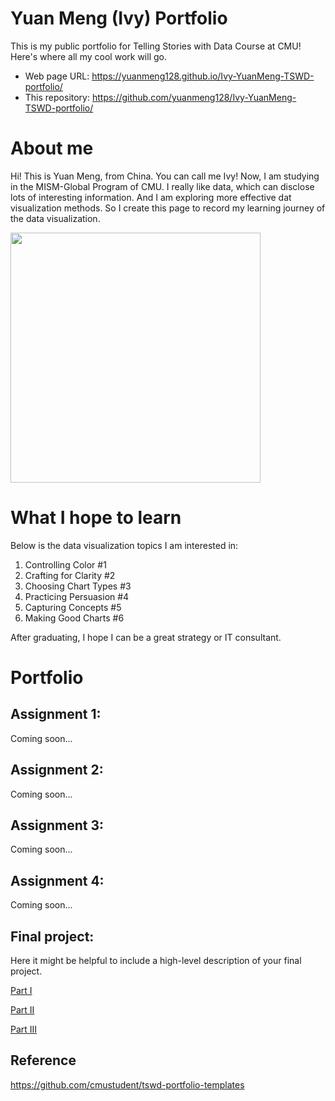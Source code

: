 # Yuan Meng (Ivy) Portfolio
This is my public portfolio for Telling Stories with Data Course at CMU! Here's where all my cool work will go.
- Web page URL: https://yuanmeng128.github.io/Ivy-YuanMeng-TSWD-portfolio/ 
- This repository: https://github.com/yuanmeng128/Ivy-YuanMeng-TSWD-portfolio/

# About me
Hi! This is Yuan Meng, from China. You can call me Ivy! Now, I am studying in the MISM-Global Program of CMU. I really like data, which can disclose lots of interesting information. And I am exploring more effective dat visualization methods. So I create this page to record my learning journey of the data visualization. 

<img src="https://user-images.githubusercontent.com/122709931/214207123-82b0e856-ac5c-416a-b22f-16da67d25a39.jpeg" width="400"/>

# What I hope to learn

Below is the data visualization topics I am interested in:

1. Controlling Color #1
2. Crafting for Clarity #2
3. Choosing Chart Types #3
4. Practicing Persuasion #4
5. Capturing Concepts #5
6. Making Good Charts #6

After graduating, I hope I can be a great strategy or IT consultant.

<!--- 
or...

- List item #1
- List item #2
- List item #3
-->

# Portfolio

## Assignment 1: 

<!---[Visualizing overnment Debt](visualizing-government-debt)
For this assignment, make sure you set up and link to a new page.  This page is linking to a new Markdown document called `visualizing-government-debt.md`.  For links to Markdown files in your repository, you can just include the name of the page without the `.md` extension. -->

Coming soon...

## Assignment 2:

Coming soon...

## Assignment 3:

Coming soon...

## Assignment 4: 

<!---[Critique by Design](critique-by-design)
For this assignment, make sure you set up and link to a new page.  This page is linking to a new Markdown document called `critique-by-design.md`. --> 

Coming soon...

## Final project:
Here it might be helpful to include a high-level description of your final project.

[Part I](final-project-part-one) 

[Part II](final-project-part-two)

[Part III](final-project-part-three)

## Reference
https://github.com/cmustudent/tswd-portfolio-templates

<!---
---
## Other stuff you can do (you can remove this section - it's just for your reference.)

### Changing text

You can change text, like this: 

**Here's some bold** text.  Here's some *italic* text. Here's some ~~strikethrough~~ text. 

### Creating tables

You can build tables like this: 

| Name         | Type of pet | Favority activity 1 | FA 2   | FA 3            | FA 4                                |
|--------------|-------------|---------------------|--------|-----------------|-------------------------------------|
| Eli          | cat         | Sleeping            | Eating | Being pet       | Plotting to overthow dog empire     |
| Howard       | dog         | You                 | You    | You             | Eating                              |
| Frankenstein | fish        | Swimming            | Eating | Blowing bubbles | Forgetting                          |

An easy-to-use template generator tool [can be found here](https://www.tablesgenerator.com/markdown_tables)

You can use different headings, like this: 

# Here's a large title (H1)
## Here's a subtitle (H2)
### ...and so on (H3)
You get the idea - just don't forget the space between the # and your title.  `#Title` won't work, but `# Title` will. 

### Adding images

Here's an example of how to add an image to my portfolio.  

![funny dog picture](funny-dog-unsplash.jpg)
> Photo by <a href="https://unsplash.com/pt-br/@charlesdeluvio?utm_source=unsplash&utm_medium=referral&utm_content=creditCopyText">charlesdeluvio</a> on <a href="https://unsplash.com/photos/K4mSJ7kc0As?utm_source=unsplash&utm_medium=referral&utm_content=creditCopyText">Unsplash</a>
  

Alternately, you can set the size of the image using just a bit of HTML: 

<img src="funny-dog-unsplash.jpg" width="200"/>

Remember that you'll need to upload the image into your repository, or include a link to the image somewhere else.  

### Setting up a separate page

So here's the code you'll need to add to your own site to create a second page. 

1. First, create a new page in your repository (for example, dataviz1.md)
2. Next, add a link to that page by inserting the following into your readme.md page:

`[title](dataviz)` or `[dataviz](https://cmustudent.github.io/portfolio/dataviz.html)` or `[CMU](https://www.cmu.edu)`

Any of those formats will work. Here's some examples of working links: 

`[title](dataviz)` = [title](dataviz)  
`[dataviz](https://cmustudent.github.io/portfolio/dataviz.html)` = [dataviz](https://cmustudent.github.io/portfolio/dataviz.html)  
`[CMU](https://www.cmu.edu)` = [CMU](https://www.cmu.edu)   

Make sure to check these from your publicly accessible URL to make sure they're working correctly (not from the preview tab). 

Looking for more?  A nice Markdown guide [can be found here](https://www.markdownguide.org/cheat-sheet/)

-->
